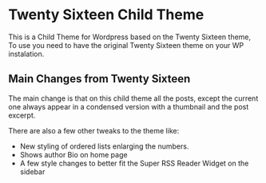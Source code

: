 # Twenty Sixteen Child Theme

This is a Child Theme for Wordpress based on the Twenty Sixteen theme, To use you need to have the original Twenty Sixteen theme on your WP instalation.

## Main Changes from Twenty Sixteen

The main change is that on this child theme all the posts, except the current one always appear in a condensed version with a thumbnail and the post excerpt.

There are also a few other tweaks to the theme like:

* New styling of ordered lists enlarging the numbers.
* Shows author Bio on home page
* A few style changes to better fit the Super RSS Reader Widget on the sidebar


